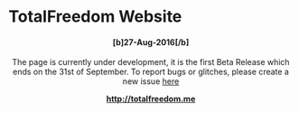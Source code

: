<h1>TotalFreedom Website</h1>
<center><h4>[b]27-Aug-2016[/b]</h4><center>

The page is currently under development, it is the first Beta Release which ends on the 31st of September.
To report bugs or glitches, please create a new issue <a href="https://github.com/TotalFreedom/Website/issues/new">here</a>


<b>http://totalfreedom.me</b>
